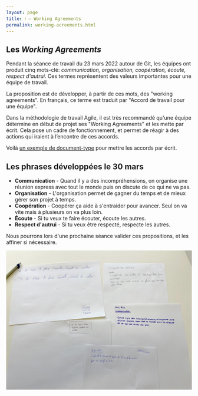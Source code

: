 ```yaml
---
layout: page
title: ℹ️ – Working Agreements
permalink: working-acreements.html
---
```


## Les *Working Agreements*

Pendant la séance de travail du 23 mars 2022 autour de Git, les équipes ont produit cinq mots-clé: *communication, organisation, coopération, écoute, respect d'autrui*. Ces termes représentent des valeurs importantes pour une équipe de travail.

La proposition est de développer, à partir de ces mots, des "working agreements". En français, ce terme est traduit par "Accord de travail pour une équipe". 

Dans la méthodologie de travail Agile, il est très recommandé qu'une équipe détermine en début de projet ses "Working Agreements" et les mette par écrit. Cela pose un cadre de fonctionnement, et permet de réagir à des actions qui iraient à l’encontre de ces accords.

Voilà [un exemple de document-type](https://wikiagile.cesi.fr/index.php?title=Canevas_d%27Accord_de_Travail_pour_une_%C3%89quipe) pour mettre les accords par écrit.

## Les phrases développées le 30 mars

- **Communication** - Quand il y a des incompréhensions, on organise une réunion express avec tout le monde puis on discute de ce qui ne va pas.
- **Organisation** - L'organisation permet de gagner du temps et de mieux gérer son projet à temps.
- **Coopération** - Coopérer ça aide à s'entraider pour avancer. Seul on va vite mais à plusieurs on va plus loin.
- **Écoute** - Si tu veux te faire écouter, écoute les autres.
- **Respect d'autrui** - Si tu veux être respecté, respecte les autres.

Nous pourrons lors d'une prochaine séance valider ces propositions, et les affiner si nécessaire.

![](img/working-agreements.jpg)